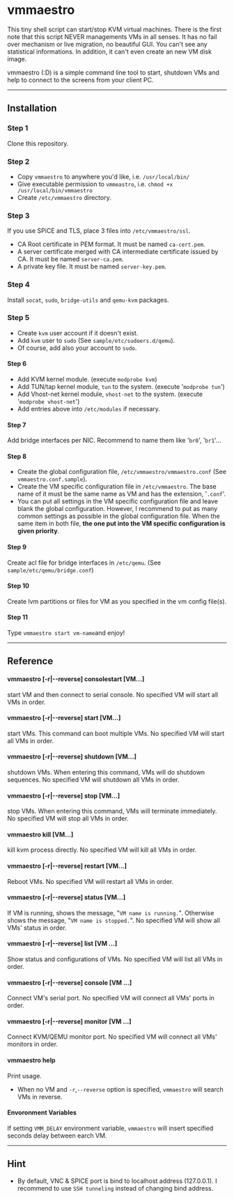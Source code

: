 vmmaestro
=========

This tiny shell script can start/stop KVM virtual machines. There is the first note that this script NEVER managements VMs in all senses. It has no fail over mechanism or live migration, no beautiful GUI. You can't see any statistical informations. In addition, it can't even create an new VM disk image.

vmmaestro (:D) is a simple command line tool to start, shutdown VMs and help to connect to the screens from your client PC.    

----
## Installation    
### Step 1
Clone this repository.    
### Step 2
* Copy ```vmmaestro``` to anywhere you'd like, i.e. ```/usr/local/bin/```
* Give executable permission to ```vmmeastro```, i.e. ```chmod +x /usr/local/bin/vmmaestro```
* Create ```/etc/vmmaestro``` directory.
    
### Step 3
If you use SPiCE and TLS, place 3 files into ```/etc/vmmaestro/ssl```.

* CA Root certificate in PEM format. It must be named ```ca-cert.pem```.
* A server certificate merged with CA intermediate certificate issued by CA. It must be named ```server-ca.pem```.
* A private key file. It must be named ```server-key.pem```.

### Step 4
Install ```socat```, ```sudo```, ```bridge-utils``` and ```qemu-kvm``` packages.

### Step 5
* Create ```kvm``` user account if it doesn't exist.
* Add ```kvm``` user to ```sudo``` (See ```sample/etc/sudoers.d/qemu```).
* Of course, add also your account to ```sudo```.

#### Step 6
* Add KVM kernel module. (execute ```modprobe kvm```)
* Add TUN/tap kernel module, ```tun``` to the system. (execute '```modprobe tun```')
* Add Vhost-net kernel module, ```vhost-net``` to the system. (execute '```modprobe vhost-net```')
* Add entries above into ```/etc/modules``` if necessary.

#### Step 7
Add bridge interfaces per NIC. Recommend to name them like '```br0```', '```br1```'...

#### Step 8
* Create the global configuration file, ```/etc/vmmaestro/vmmaestro.conf``` (See ```vmmaestro.conf.sample```).
* Create the VM specific configuration file in ```/etc/vmmaestro```. The base name of it must be the same name as VM and has the extension, '```.conf```'.
* You can put all settings in the VM specific configuration file and leave blank the global configuration. However, I recommend to put as many common settings as possible in the global configuration file. When the same item in both file, **the one put into the VM specific configuration is given priority**.

#### Step 9
Create acl file for bridge interfaces in ```/etc/qemu```. (See ```sample/etc/qemu/bridge.conf```)

#### Step 10
Create lvm partitions or files for VM as you specified in the vm config file(s).

#### Step 11
Type ```vmmaestro start vm-name```and enjoy!

----
## Reference
#### vmmaestro [-r|--reverse] consolestart [VM...]
start VM and then connect to serial console. No specified VM will start all VMs in order.

#### vmmaestro [-r|--reverse] start [VM...]
start VMs. This command can boot multiple VMs. No specified VM will start all VMs in order.

#### vmmaestro [-r|--reverse] shutdown [VM...]
shutdown VMs. When entering this command, VMs will do shutdown sequences. No specified VM will shutdown all VMs in order.

#### vmmaestro [-r|--reverse] stop [VM...]
stop VMs. When entering this command, VMs will terminate immediately. No specified VM will stop all VMs in order.
#### vmmaestro kill [VM...]
kill kvm process directly. No specified VM will kill all VMs in order.

#### vmmaestro [-r|--reverse] restart [VM...]
Reboot VMs. No specified VM will restart all VMs in order.

#### vmmaestro [-r|--reverse] status [VM...]
If VM is running, shows the message, "```VM name is running.```".
Otherwise shows the message, "```VM name is stopped.```".
No specified VM will show all VMs' status in order.

#### vmmaestro [-r|--reverse] list [VM ...]
Show status and configurations of VMs. No specified VM will list all VMs in order.

#### vmmaestro [-r|--reverse] console [VM ...]
Connect VM's serial port. No specified VM will connect all VMs' ports in order.

#### vmmaestro [-r|--reverse] monitor [VM ...]
Connect KVM/QEMU monitor port. No specified VM will connect all VMs' monitors in order.

#### vmmaestro help
Print usage.

- When no VM and `-r`,`--reverse` option is specified, `vmmaestro` will search VMs in reverse.

#### Envoronment Variables
If setting `VMM_DELAY` environment variable, `vmmaestro` will insert specified seconds delay between earch VM.

----
## Hint    
* By default, VNC & SPICE port is bind to localhost address (127.0.0.1). I recommend to use ```SSH tunneling``` instead of changing bind address.
